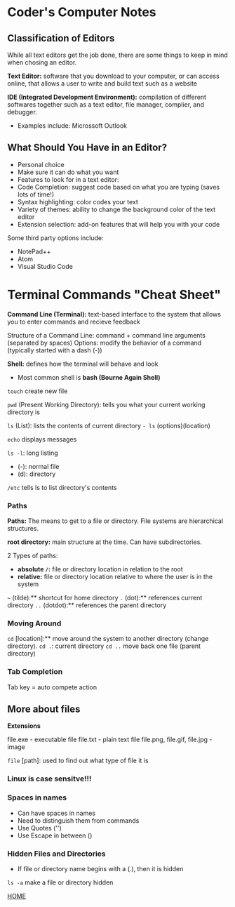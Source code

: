# Coder's Computer Notes

## Classification of Editors

While all text editors get the job done, there are some things to keep in mind when chosing an editor.

**Text Editor:** software that you download to your computer, or can access online, that allows a user to write and build text such as a website

**IDE (Integrated Development Environment):** compilation of different softwares together such as a text editor, file manager, complier, and debugger. 
- Examples include: Microssoft Outlook

## What Should You Have in an Editor?

- Personal choice
- Make sure it can do what you want 
- Features to look for in a text editor:
-   Code Completion: suggest code based on what you are typing (saves lots of time!)
-   Syntax highlighting: color codes your text
-   Variety of themes: ability to change the background color of the text editor 
-   Extension selection: add-on features that will help you with your code

Some third party options include:
- NotePad++
- Atom
- Visual Studio Code

# Terminal Commands "Cheat Sheet"

**Command Line (Terminal):** text-based interface to the system that allows you to enter commands and recieve feedback

Structure of a Command Line: command + command line arguments (separated by spaces)
Options: modify the behavior of a command (typically started with a dash (-))

**Shell:** defines how the terminal will behave and look
- Most common shell is **bash (Bourne Again Shell)**

`touch` create new file

`pwd` (Present Working Directory): tells you what your current working directory is

`ls` (List): lists the contents of current directory
`- ls` (options)(location)

`echo` displays messages 

`ls -l`: long listing
- (-): normal file
- (d): directory

`/etc` tells ls to list directory's contents

### Paths

**Paths:** The means to get to a file or directory. File systems are hierarchical structures.

**root directory:** main structure at the time. Can have subdirectories. 

2 Types of paths:
 - **absolute `/`:** file or directory location in relation to the root
 - **relative:** file or directory location relative to where the user is in the system

`~` (tilde):** shortcut for home directory
`.` (dot):** references current directory
`..` (dotdot):** references the parent directory 

### Moving Around

`cd` [location]:** move around the system to another directory (change directory).
`cd .`: current directory
`cd ..` move back one file (parent directory)

### Tab Completion

Tab key = auto compete action 

## More about files

**Extensions**

file.exe - executable file
file.txt - plain text file
file.png, file.gif, file.jpg - image

`file` [path]: used to find out what type of file it is

### Linux is case sensitve!!!

### Spaces in names

- Can have spaces in names
- Need to distinguish them from commands
-   Use Quotes ('')
-   Use Escape in between (\)

### Hidden Files and Directories

- If file or directory name begins with a (.), then it is hidden

`ls -a` make a file or directory hidden

[HOME](README.md)
